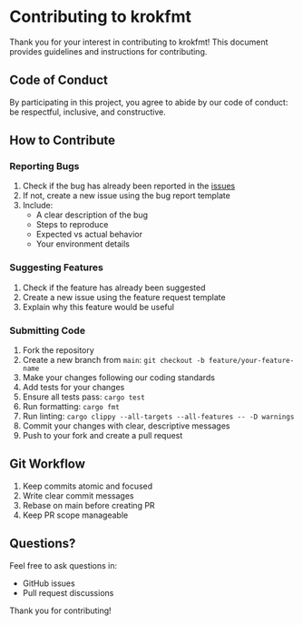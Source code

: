 # Contributing to krokfmt

Thank you for your interest in contributing to krokfmt! This document provides guidelines and instructions for contributing.

## Code of Conduct

By participating in this project, you agree to abide by our code of conduct: be respectful, inclusive, and constructive.

## How to Contribute

### Reporting Bugs

1. Check if the bug has already been reported in the [issues](https://github.com/skeswa/krokfmt/issues)
2. If not, create a new issue using the bug report template
3. Include:
   - A clear description of the bug
   - Steps to reproduce
   - Expected vs actual behavior
   - Your environment details

### Suggesting Features

1. Check if the feature has already been suggested
2. Create a new issue using the feature request template
3. Explain why this feature would be useful

### Submitting Code

1. Fork the repository
2. Create a new branch from `main`: `git checkout -b feature/your-feature-name`
3. Make your changes following our coding standards
4. Add tests for your changes
5. Ensure all tests pass: `cargo test`
6. Run formatting: `cargo fmt`
7. Run linting: `cargo clippy --all-targets --all-features -- -D warnings`
8. Commit your changes with clear, descriptive messages
9. Push to your fork and create a pull request

## Git Workflow

1. Keep commits atomic and focused
2. Write clear commit messages
3. Rebase on main before creating PR
4. Keep PR scope manageable

## Questions?

Feel free to ask questions in:
- GitHub issues
- Pull request discussions

Thank you for contributing!